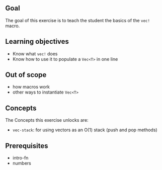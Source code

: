 ## Goal

The goal of this exercise is to teach the student the basics of the `vec!` macro.

## Learning objectives

- Know what `vec!` does
- Know how to use it to populate a `Vec<T>` in one line

## Out of scope

- how macros work
- other ways to instantiate `Vec<T>`

## Concepts

The Concepts this exercise unlocks are:

- `vec-stack`: for using vectors as an O(1) stack (push and pop methods)

## Prerequisites

- intro-fn
- numbers
